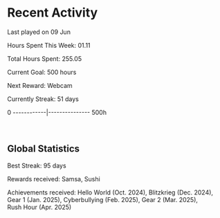 # Recent Activity
Last played on 09 Jun  

Hours Spent This Week: 01.11  

Total Hours Spent: 255.05  

Current Goal: 500 hours  

Next Reward: Webcam

Currently Streak: 51 days 

0 ------------|--------------- 500h  
<br><br>

## Global Statistics
Best Streak: 95 days

Rewards received: Samsa, Sushi

Achievements received: Hello World (Oct. 2024), Blitzkrieg (Dec. 2024), Gear 1 (Jan. 2025), Cyberbullying (Feb. 2025), Gear 2 (Mar. 2025),  
Rush Hour (Apr. 2025)
